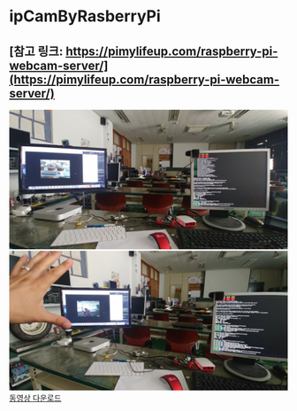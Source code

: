 # ipCamByRasberryPi


## [참고 링크: https://pimylifeup.com/raspberry-pi-webcam-server/](https://pimylifeup.com/raspberry-pi-webcam-server/)

![](https://github.com/mtinet/ipCamByRasberryPi/blob/master/image/20180713_114130.jpg?raw=true)
![](https://github.com/mtinet/ipCamByRasberryPi/blob/master/image/20180713_114637-1.jpg?raw=true)
[동영상 다운로드]()
